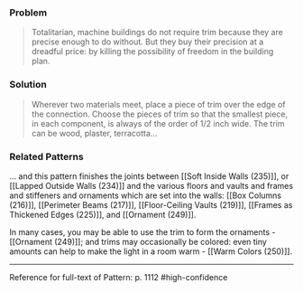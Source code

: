 ### Problem
>Totalitarian, machine buildings do not require trim because they are precise enough to do without. But they buy their precision at a dreadful price: by killing the possibility of freedom in the building plan.

### Solution
>Wherever two materials meet, place a piece of trim over the edge of the connection. Choose the pieces of trim so that the smallest piece, in each component, is always of the order of 1/2 inch wide. The trim can be wood, plaster, terracotta…

### Related Patterns
... and this pattern finishes the joints between [[Soft Inside Walls (235)]], or [[Lapped Outside Walls (234)]] and the various floors and vaults and frames and stiffeners and ornaments which are set into the walls: [[Box Columns (216)]], [[Perimeter Beams (217)]], [[Floor-Ceiling Vaults (219)]], [[Frames as Thickened Edges (225)]], and [[Ornament (249)]].

In many cases, you may be able to use the trim to form the ornaments - [[Ornament (249)]]; and trims may occasionally be colored: even tiny amounts can help to make the light in a room warm - [[Warm Colors (250)]].

---
Reference for full-text of Pattern: p. 1112 #high-confidence 